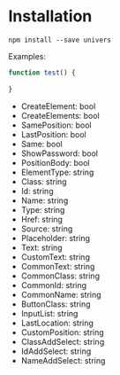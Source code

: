 # Installation

`npm install --save univers`

Examples:

```javascript
function test() {
    
}
```

* CreateElement: bool
* CreateElements: bool
* SamePosition: bool
* LastPosition: bool
* Same: bool
* ShowPassword: bool
* PositionBody: bool
* ElementType: string
* Class: string
* Id: string
* Name: string
* Type: string
* Href: string
* Source: string
* Placeholder: string
* Text: string
* CustomText: string
* CommonText: string
* CommonClass: string
* CommonId: string
* CommonName: string
* ButtonClass: string
* InputList: string
* LastLocation: string
* CustomPosition: string
* ClassAddSelect: string
* IdAddSelect: string
* NameAddSelect: string